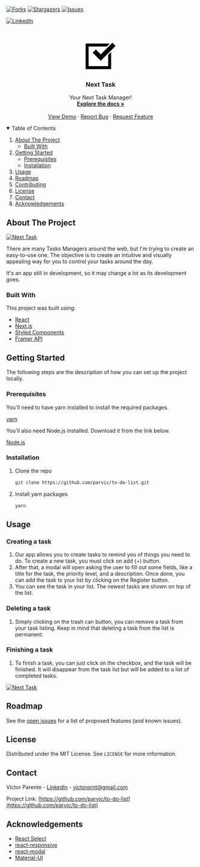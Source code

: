 <!-- PROJECT SHIELDS -->
<!--
*** I'm using markdown "reference style" links for readability.
*** Reference links are enclosed in brackets [ ] instead of parentheses ( ).
*** See the bottom of this document for the declaration of the reference variables
-->

[![Forks][forks-shield]][forks-url]
[![Stargazers][stars-shield]][stars-url]
[![Issues][issues-shield]][issues-url]

<!--[![MIT License][license-shield]][license-url]-->

[![LinkedIn][linkedin-shield]][linkedin-url]

<!-- PROJECT LOGO -->
<br />
<p align="center">
  <a href="https://github.com/parvic/to-do-list">
    <img src="./public/images/logo.png" alt="Logo" width="80" height="80">
  </a>

  <h3 align="center">Next Task</h3>

  <p align="center">
    Your Next Task Manager!
    <br />
    <a href="https://github.com/parvic/to-do-list"><strong>Explore the docs »</strong></a>
    <br />
    <br />
    <a href="https://nexttask.vercel.app/">View Demo</a>
    ·
    <a href="https://github.com/parvic/to-do-list/issues">Report Bug</a>
    ·
    <a href="https://github.com/parvic/to-do-list/issues">Request Feature</a>
  </p>
</p>

<!-- TABLE OF CONTENTS -->
<details open="open">
  <summary>Table of Contents</summary>
  <ol>
    <li>
      <a href="#about-the-project">About The Project</a>
      <ul>
        <li><a href="#built-with">Built With</a></li>
      </ul>
    </li>
    <li>
      <a href="#getting-started">Getting Started</a>
      <ul>
        <li><a href="#prerequisites">Prerequisites</a></li>
        <li><a href="#installation">Installation</a></li>
      </ul>
    </li>
    <li><a href="#usage">Usage</a></li>
    <li><a href="#roadmap">Roadmap</a></li>
    <li><a href="#contributing">Contributing</a></li>
    <li><a href="#license">License</a></li>
    <li><a href="#contact">Contact</a></li>
    <li><a href="#acknowledgements">Acknowledgements</a></li>
  </ol>
</details>

<!-- ABOUT THE PROJECT -->

## About The Project

[![Next Task][product-screenshot]](https://nexttask.vercel.app/)

There are many Tasks Managers around the web, but I'm trying to create an easy-to-use one. The objective is to create an intuitive and visually appealing way for you to control your tasks around the day.

It's an app still in development, so it may change a lot as its development goes.

### Built With

This project was built using:

- [React](https://reactjs.org/)
- [Next.js](https://nextjs.org/)
- [Styled Components](https://styled-components.com/)
- [Framer API](https://www.framer.com/api/)

<!-- GETTING STARTED -->

## Getting Started

The following steps are the description of how you can set up the project locally.

### Prerequisites

You'll need to have yarn installed to install the required packages.

[yarn](https://classic.yarnpkg.com/en/docs/install)

You'll also need Node.js installed. Download it from the link below.

[Node.js](https://nodejs.org/en/)

### Installation

1. Clone the repo
   ```sh
   git clone https://github.com/parvic/to-do-list.git
   ```
2. Install yarn packages
   ```sh
   yarn
   ```

<!-- USAGE EXAMPLES -->

## Usage

### Creating a task

1. Our app allows you to create tasks to remind you of things you need to do. To create a new task, you must click on add (+) button.
2. After that, a modal will open asking the user to fill out some fields, like a title for the task, the priority level, and a description. Once done, you can add the task to your list by clicking on the Register button.
3. You can see the task in your list. The newest tasks are shown on top of the list.

### Deleting a task

1. Simply clicking on the trash can button, you can remove a task from your task listing. Keep in mind that deleting a task from the list is permanent.

### Finishing a task

1. To finish a task, you can just click on the checkbox, and the task will be finished. It will disappear from the task list but will be added to a list of completed tasks.

[![Next Task][finishing-task]](https://nexttask.vercel.app/)

<!--_For more examples, please refer to the [Documentation](https://example.com)_ -->

<!-- ROADMAP -->

## Roadmap

See the [open issues](https://github.com/parvic/to-do-list/issues) for a list of proposed features (and known issues).

<!-- CONTRIBUTING -->

<!-- ## Contributing

Any contributions you would like to do are **greatly appreciated**.

1. Fork the Project
2. Create your Feature Branch (`git checkout -b feature/NewFeature`)
3. Commit your Changes (`git commit -m 'Comment about the NewFeature created'`)
4. Push to the Branch (`git push origin feature/NewFeature`)
5. Open a Pull Request
-->

<!-- LICENSE -->

## License

Distributed under the MIT License. See `LICENSE` for more information.

<!-- CONTACT -->

## Contact

Victor Parente - [LinkedIn](https://www.linkedin.com/in/victorprnt/) - victorprnt@gmail.com

Project Link: [https://github.com/parvic/to-do-list](https://github.com/parvic/to-do-list)

<!-- ACKNOWLEDGEMENTS -->

## Acknowledgements

- [React Select](https://react-select.com/)
- [react-responsive](https://github.com/contra/react-responsive)
- [react-modal](https://github.com/reactjs/react-modal)
- [Material-UI](https://material-ui.com/pt/)

<!-- MARKDOWN LINKS & IMAGES -->
<!-- https://www.markdownguide.org/basic-syntax/#reference-style-links -->

[forks-shield]: https://img.shields.io/github/forks/parvic/to-do-list.svg?style=for-the-badge
[forks-url]: https://github.com/parvic/to-do-list/network/members
[stars-shield]: https://img.shields.io/github/stars/parvic/to-do-list.svg?style=for-the-badge
[stars-url]: https://github.com/parvic/to-do-list/stargazers
[issues-shield]: https://img.shields.io/github/issues/parvic/to-do-list.svg?style=for-the-badge
[issues-url]: https://github.com/parvic/to-do-list/issues

<!--[license-shield]: https://img.shields.io/github/license/othneildrew/Best-README-Template.svg?style=for-the-badge
[license-url]: https://github.com/othneildrew/Best-README-Template/blob/master/LICENSE.txt -->

[linkedin-shield]: https://img.shields.io/badge/-LinkedIn-black.svg?style=for-the-badge&logo=linkedin&colorB=555
[linkedin-url]: https://linkedin.com/in/victorprnt
[product-screenshot]: https://i.imgur.com/r58J2V8.gif
[finishing-task]: https://i.imgur.com/IXGzMMP.gif
